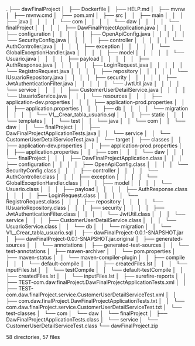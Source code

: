.
├── dawFinalProject
│   ├── Dockerfile
│   ├── HELP.md
│   ├── mvnw
│   ├── mvnw.cmd
│   ├── pom.xml
│   ├── src
│   │   ├── main
│   │   │   ├── java
│   │   │   │   └── com
│   │   │   │       └── daw
│   │   │   │           └── finalProject
│   │   │   │               ├── DawFinalProjectApplication.java
│   │   │   │               ├── configuration
│   │   │   │               │   ├── OpenApiConfig.java
│   │   │   │               │   └── SecurityConfig.java
│   │   │   │               ├── controller
│   │   │   │               │   └── AuthController.java
│   │   │   │               ├── exception
│   │   │   │               │   └── GlobalExceptionHandler.java
│   │   │   │               ├── model
│   │   │   │               │   └── Usuario.java
│   │   │   │               ├── payload
│   │   │   │               │   ├── AuthResponse.java
│   │   │   │               │   ├── LoginRequest.java
│   │   │   │               │   └── RegistroRequest.java
│   │   │   │               ├── repository
│   │   │   │               │   └── IUsuarioRepository.java
│   │   │   │               ├── security
│   │   │   │               │   ├── JwtAuthenticationFilter.java
│   │   │   │               │   └── JwtUtil.java
│   │   │   │               └── service
│   │   │   │                   ├── CustomerUserDetailService.java
│   │   │   │                   └── UsuarioService.java
│   │   │   └── resources
│   │   │       ├── application-dev.properties
│   │   │       ├── application-prod.properties
│   │   │       ├── application.properties
│   │   │       ├── db
│   │   │       │   └── migration
│   │   │       │       └── V1__Crear_tabla_usuario.sql
│   │   │       ├── static
│   │   │       └── templates
│   │   └── test
│   │       └── java
│   │           └── com
│   │               └── daw
│   │                   └── finalProject
│   │                       ├── DawFinalProjectApplicationTests.java
│   │                       └── service
│   │                           └── CustomerUserDetailServiceTest.java
│   └── target
│       ├── classes
│       │   ├── application-dev.properties
│       │   ├── application-prod.properties
│       │   ├── application.properties
│       │   ├── com
│       │   │   └── daw
│       │   │       └── finalProject
│       │   │           ├── DawFinalProjectApplication.class
│       │   │           ├── configuration
│       │   │           │   ├── OpenApiConfig.class
│       │   │           │   └── SecurityConfig.class
│       │   │           ├── controller
│       │   │           │   └── AuthController.class
│       │   │           ├── exception
│       │   │           │   └── GlobalExceptionHandler.class
│       │   │           ├── model
│       │   │           │   └── Usuario.class
│       │   │           ├── payload
│       │   │           │   ├── AuthResponse.class
│       │   │           │   ├── LoginRequest.class
│       │   │           │   └── RegistroRequest.class
│       │   │           ├── repository
│       │   │           │   └── IUsuarioRepository.class
│       │   │           ├── security
│       │   │           │   ├── JwtAuthenticationFilter.class
│       │   │           │   └── JwtUtil.class
│       │   │           └── service
│       │   │               ├── CustomerUserDetailService.class
│       │   │               └── UsuarioService.class
│       │   └── db
│       │       └── migration
│       │           └── V1__Crear_tabla_usuario.sql
│       ├── dawFinalProject-0.0.1-SNAPSHOT.jar
│       ├── dawFinalProject-0.0.1-SNAPSHOT.jar.original
│       ├── generated-sources
│       │   └── annotations
│       ├── generated-test-sources
│       │   └── test-annotations
│       ├── maven-archiver
│       │   └── pom.properties
│       ├── maven-status
│       │   └── maven-compiler-plugin
│       │       ├── compile
│       │       │   └── default-compile
│       │       │       ├── createdFiles.lst
│       │       │       └── inputFiles.lst
│       │       └── testCompile
│       │           └── default-testCompile
│       │               ├── createdFiles.lst
│       │               └── inputFiles.lst
│       ├── surefire-reports
│       │   ├── TEST-com.daw.finalProject.DawFinalProjectApplicationTests.xml
│       │   ├── TEST-com.daw.finalProject.service.CustomerUserDetailServiceTest.xml
│       │   ├── com.daw.finalProject.DawFinalProjectApplicationTests.txt
│       │   └── com.daw.finalProject.service.CustomerUserDetailServiceTest.txt
│       └── test-classes
│           └── com
│               └── daw
│                   └── finalProject
│                       ├── DawFinalProjectApplicationTests.class
│                       └── service
│                           └── CustomerUserDetailServiceTest.class
└── dawFinalProject.zip

58 directories, 57 files
